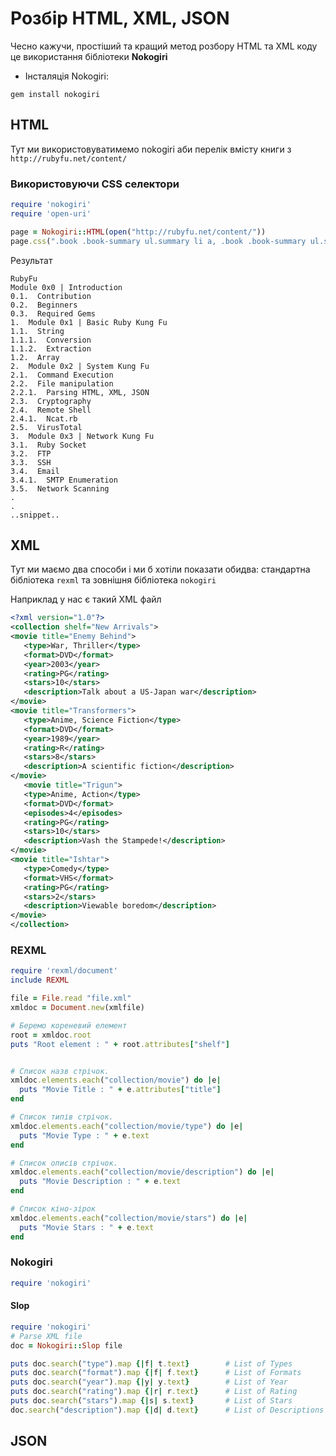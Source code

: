 # Розбір HTML, XML, JSON

Чесно кажучи, простіший та кращий метод розбору HTML та XML коду це використання бібліотеки **Nokogiri**

- Інсталяція Nokogiri:
```
gem install nokogiri
```

## HTML

Тут ми використовуватимемо nokogiri аби перелік вмісту книги з  `http://rubyfu.net/content/`

### Використовуючи CSS селектори
```ruby
require 'nokogiri'
require 'open-uri'

page = Nokogiri::HTML(open("http://rubyfu.net/content/"))
page.css(".book .book-summary ul.summary li a, .book .book-summary ul.summary li span").each { |css| puts css.text.strip.squeeze.gsub("\n", '')}
```

Результат 
```
RubyFu
Module 0x0 | Introduction
0.1.  Contribution
0.2.  Beginners
0.3.  Required Gems
1.  Module 0x1 | Basic Ruby Kung Fu
1.1.  String
1.1.1.  Conversion
1.1.2.  Extraction
1.2.  Array
2.  Module 0x2 | System Kung Fu
2.1.  Command Execution
2.2.  File manipulation
2.2.1.  Parsing HTML, XML, JSON
2.3.  Cryptography
2.4.  Remote Shell
2.4.1.  Ncat.rb
2.5.  VirusTotal
3.  Module 0x3 | Network Kung Fu
3.1.  Ruby Socket
3.2.  FTP
3.3.  SSH
3.4.  Email
3.4.1.  SMTP Enumeration
3.5.  Network Scanning
.
.
..snippet..
```

## XML
Тут ми маємо два способи і ми б хотіли показати обидва: стандартна бібліотека `rexml` та зовнішня бібліотека `nokogiri` 

Наприклад у нас є такий XML файл
```xml
<?xml version="1.0"?>
<collection shelf="New Arrivals">
<movie title="Enemy Behind">
   <type>War, Thriller</type>
   <format>DVD</format>
   <year>2003</year>
   <rating>PG</rating>
   <stars>10</stars>
   <description>Talk about a US-Japan war</description>
</movie>
<movie title="Transformers">
   <type>Anime, Science Fiction</type>
   <format>DVD</format>
   <year>1989</year>
   <rating>R</rating>
   <stars>8</stars>
   <description>A scientific fiction</description>
</movie>
   <movie title="Trigun">
   <type>Anime, Action</type>
   <format>DVD</format>
   <episodes>4</episodes>
   <rating>PG</rating>
   <stars>10</stars>
   <description>Vash the Stampede!</description>
</movie>
<movie title="Ishtar">
   <type>Comedy</type>
   <format>VHS</format>
   <rating>PG</rating>
   <stars>2</stars>
   <description>Viewable boredom</description>
</movie>
</collection>
```

### REXML

```ruby
require 'rexml/document'
include REXML

file = File.read "file.xml"
xmldoc = Document.new(xmlfile)

# Беремо кореневий елемент
root = xmldoc.root
puts "Root element : " + root.attributes["shelf"]


# Список назв стрічок.
xmldoc.elements.each("collection/movie") do |e|
  puts "Movie Title : " + e.attributes["title"] 
end

# Список типів стрічок.
xmldoc.elements.each("collection/movie/type") do |e|
  puts "Movie Type : " + e.text 
end

# Список описів стрічок.
xmldoc.elements.each("collection/movie/description") do |e|
  puts "Movie Description : " + e.text
end

# Список кіно-зірок
xmldoc.elements.each("collection/movie/stars") do |e|
  puts "Movie Stars : " + e.text
end
```


### Nokogiri
```ruby
require 'nokogiri'


```


#### Slop
```ruby
require 'nokogiri'
# Parse XML file
doc = Nokogiri::Slop file

puts doc.search("type").map {|f| t.text}        # List of Types
puts doc.search("format").map {|f| f.text}      # List of Formats
puts doc.search("year").map {|y| y.text}        # List of Year
puts doc.search("rating").map {|r| r.text}      # List of Rating
puts doc.search("stars").map {|s| s.text}       # List of Stars
doc.search("description").map {|d| d.text}      # List of Descriptions
```


## JSON
